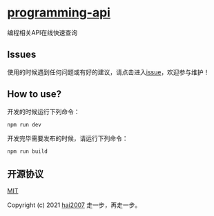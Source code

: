 # [programming-api](https://hai2007.github.io/programming-api/)
编程相关API在线快速查询

## Issues
使用的时候遇到任何问题或有好的建议，请点击进入[issue](https://github.com/hai2007/programming-api/issues)，欢迎参与维护！

## How to use?

开发的时候运行下列命令：

```
npm run dev
```

开发完毕需要发布的时候，请运行下列命令：

```
npm run build
```

开源协议
---------------------------------------
[MIT](https://github.com/hai2007/programming-api/blob/master/LICENSE)

Copyright (c) 2021 [hai2007](https://hai2007.gitee.io/sweethome/) 走一步，再走一步。
